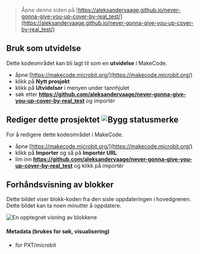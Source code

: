 
> Åpne denne siden på [https://aleksandervaage.github.io/never-gonna-give-you-up-cover-by-real_test/](https://aleksandervaage.github.io/never-gonna-give-you-up-cover-by-real_test/)

## Bruk som utvidelse

Dette kodeområdet kan bli lagt til som en **utvidelse** i MakeCode.

* åpne [https://makecode.microbit.org/](https://makecode.microbit.org/)
* klikk på **Nytt prosjekt**
* klikk på **Utvidelser** i menyen under tannhjulet
* søk etter **https://github.com/aleksandervaage/never-gonna-give-you-up-cover-by-real_test** og importér

## Rediger dette prosjektet ![Bygg statusmerke](https://github.com/aleksandervaage/never-gonna-give-you-up-cover-by-real_test/workflows/MakeCode/badge.svg)

For å redigere dette kodeområdet i MakeCode.

* åpne [https://makecode.microbit.org/](https://makecode.microbit.org/)
* klikk på **Importer** og så på **Importér URL**
* lim inn **https://github.com/aleksandervaage/never-gonna-give-you-up-cover-by-real_test** og klikk på importér

## Forhåndsvisning av blokker

Dette bildet viser blokk-koden fra den siste oppdateringen i hovedgrenen.
Dette bildet kan ta noen minutter å oppdatere.

![En opptegnet visning av blokkene](https://github.com/aleksandervaage/never-gonna-give-you-up-cover-by-real_test/raw/master/.github/makecode/blocks.png)

#### Metadata (brukes for søk, visualisering)

* for PXT/microbit
<script src="https://makecode.com/gh-pages-embed.js"></script><script>makeCodeRender("{{ site.makecode.home_url }}", "{{ site.github.owner_name }}/{{ site.github.repository_name }}");</script>

